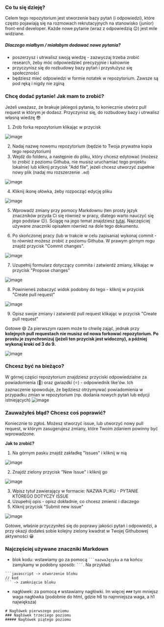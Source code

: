 ### Co tu się dzieję?
Celem tego repozytorium jest stworzenie bazy pytań (i odpowiedzi), które często pojawiają się na rozmowach rekrutacyjnych na stanowisko (junior) front-end developer. Każde nowe pytanie (wraz z odpowiedzią 😉) jest mile widziane.

##### Dlaczego miałbym / miałabym dodawać nowe pytania?
- poszerzysz i utrwalisz swoją wiedzę - zazwyczaj trzeba zrobić research, żeby móc odpowiedzieć precyzyjnie i kalrownie
- przyczynisz się do rozbudowy bazy pytań i przysłużysz się społeczności
- będziesz mieć odpowiedzi w formie notatek w repozytorium. Zawsze są pod ręką i nigdy nie zginą

### Chcę dodać pytanie! Jak mam to zrobić?

Jeżeli uważasz, że brakuje jakiegoś pytania, to koniecznie utwórz pull request w którym je dodasz. Przyczynisz się, do rozbudowy bazy i utrwalisz własną wiedzę 😎

1. Zrób forka repozytorium klikając w przycisk

![image](https://github.com/Centmsn/tech-check-questions/assets/65851661/885b43bd-623a-474c-b9fe-55f718d26cc8)

2. Nadaj nazwę nowemu repozytorium (będzie to Twoja prywatna kopia tego repozytorium)
3. Wejdź do folderu, a następnie do pliku, który chcesz edytować (możesz to zrobić z poziomu Githuba, nie musisz uruchamiać tego projektu lokalnie)
   lub kliknij przycisk "Add file", jeżeli chcesz utworzyć zupełnie nowy plik (nadaj mu rozszerzenie `.md`)

![image](https://github.com/Centmsn/tech-check-questions/assets/65851661/ced9e115-0be8-4c09-8279-8354e910c5df)

4. Kliknij ikonę ołówka, żeby rozpocząć edycję pliku

![image](https://github.com/Centmsn/tech-check-questions/assets/65851661/f2fda5e7-785a-4b6b-8e70-85d3e1dd96e2)

5. Wprowadź zmiany przy pomocy Markdownu (ten prosty język znaczników przyda Ci się również w pracy, dlatego warto
   nauczyć się jego podstaw 😉). Ściągę na jego temat znajdziesz [tutaj](https://github.com/adam-p/markdown-here/wiki/Markdown-Cheatsheet).
   Najczęściej używane znaczniki opisałem również na dole tego dokumentu.

6. Po skończonej pracy (lub w trakcie w celu zapisania) wykonaj commit - to również możesz zrobić z poziomu Githuba. W prawym górnym rogu znajdź przycisk "Commit changes".

![image](https://github.com/Centmsn/tech-check-questions/assets/65851661/f1f90748-ac82-45de-89ea-f06aaa0af332)

7. Uzupełnij formularz dotyczący commita i zatwierdź zmiany, klikając w przycisk "Propose changes"

![image](https://github.com/Centmsn/tech-check-questions/assets/65851661/dbe2a7ba-0205-4c11-940a-eb243a8a6da9)

8. Powinieneś zobaczyć widok podobny do tego - kliknij w przycisk "Create pull request"

![image](https://github.com/Centmsn/tech-check-questions/assets/65851661/8d6f9048-775a-4f02-8da1-378043b20abd)

9. Opisz swoje zmiany i zatwierdź pull request klikając w przycisk "Create pull request"

Gotowe 😄
Za pierwszym razem może to chwilę zająć, jednak przy **kolejnych pull requestach nie musisz od nowa forkować repozytorium. Po prostu je zsynchronizuj (jeżeli ten przycisk jest widoczny), a później wykonaj kroki
od 3 do 9.**

![image](https://github.com/Centmsn/tech-check-questions/assets/65851661/806ddc4f-6738-434b-a6c2-e3f42166bc9b)

### Chcesz być na bieżąco?

W górnej części repozytorium znajdziesz przyciski odpowiedzialne za powiadomienia (🔔) oraz gwiazdki (⭐) - odpowiednik like'ów. Ich zaznaczenie spowoduje, że będziesz otrzymywać powiadomienia
w przypadku zmian w repozytorium (np. dodania nowych pytań lub edycji istniejących)
![image](https://github.com/Centmsn/tech-check-questions/assets/65851661/4122a008-a50a-46d4-a401-164148185724)

### Zauważyłeś błąd? Chcesz coś poprawić?

Koniecznie to zgłoś. Możesz stworzyć issue, lub utworzyć nowy pull request, w którym zasugerujesz zmiany, które Twoim zdaniem powinny być wprowadzone.

__Jak to zrobić?__
1. Na górnym pasku znajdź zakładkę "Issues" i kliknij w nią
   
![image](https://github.com/Centmsn/tech-check-questions/assets/65851661/342d0a7d-56a3-401a-9898-fd67b955302b)

2. Znajdź zielony przycisk "New Issue" i kliknij go

![image](https://github.com/Centmsn/tech-check-questions/assets/65851661/8530844f-c441-4657-a3a5-edc433fe1e2f)

3. Wpisz tytuł zawierający w formacie: NAZWA PLIKU - PYTANIE KTÓREGO DOTYCZY ISSUE
4. Uzupełnij opis - opisz dokładnie, co chcesz zmienić i dlaczego
5. Kliknij przycisk "Submit new issue"

![image](https://github.com/Centmsn/tech-check-questions/assets/65851661/98743c6d-b38e-4c7c-abab-0dbe6287e036)


Gotowe, właśnie przyczyniłeś się do poprawy jakości pytań i odpowiedzi, a przy okazji dodałeś sobie kolejny zielony kwadrat w Twojej Githubowej aktywności 😀


### Najczęściej używane znaczniki Markdown
- blok kodu: wstawiamy go za pomocą <code>```nazwaJęzyka</code> a na końcu zamykamy w podobny sposób: <code>\`\`\`</code>. Na przykład:
```
```javascript -> otworzenie bloku
// kod
``` -> zamknięcie bloku
```

- nagłówek: za pomocą <code>#</code> wstawiamy nagłówki. Im więcej <code>###</code> tym mniejsz waga nagłówka (podobnie do html, gdzie h6 to najmniejsza waga, a h1 największa)
```
# Nagłówek pierwszego poziomu
### Nagłówek trzeciego poziomu
##### Nagłówek piątego poziomu
```
